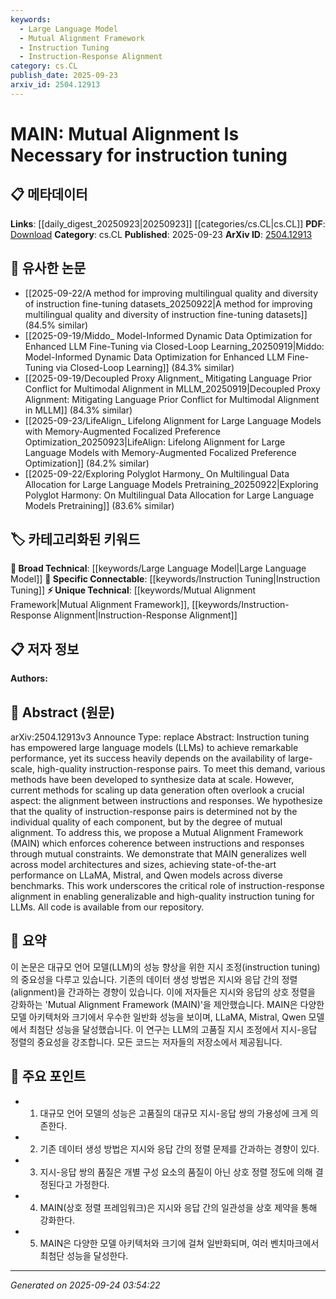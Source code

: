 ```yaml
---
keywords:
  - Large Language Model
  - Mutual Alignment Framework
  - Instruction Tuning
  - Instruction-Response Alignment
category: cs.CL
publish_date: 2025-09-23
arxiv_id: 2504.12913
---
```


<!-- KEYWORD_LINKING_METADATA:
{
  "processed_timestamp": "2025-09-24T03:54:22.117293",
  "vocabulary_version": "1.0",
  "selected_keywords": [
    "Large Language Model",
    "Mutual Alignment Framework",
    "Instruction Tuning",
    "Instruction-Response Alignment"
  ],
  "rejected_keywords": [],
  "similarity_scores": {
    "Large Language Model": 0.78,
    "Mutual Alignment Framework": 0.82,
    "Instruction Tuning": 0.81,
    "Instruction-Response Alignment": 0.77
  },
  "extraction_method": "AI_prompt_based",
  "budget_applied": true,
  "candidates_json": {
    "candidates": [
      {
        "surface": "Large Language Models",
        "canonical": "Large Language Model",
        "aliases": [
          "LLMs"
        ],
        "category": "broad_technical",
        "rationale": "Connects to a broad range of discussions on language model capabilities and improvements.",
        "novelty_score": 0.45,
        "connectivity_score": 0.88,
        "specificity_score": 0.65,
        "link_intent_score": 0.78
      },
      {
        "surface": "Mutual Alignment Framework",
        "canonical": "Mutual Alignment Framework",
        "aliases": [
          "MAIN"
        ],
        "category": "unique_technical",
        "rationale": "Introduces a novel framework specific to this paper, crucial for understanding the proposed method.",
        "novelty_score": 0.92,
        "connectivity_score": 0.65,
        "specificity_score": 0.85,
        "link_intent_score": 0.82
      },
      {
        "surface": "Instruction Tuning",
        "canonical": "Instruction Tuning",
        "aliases": [],
        "category": "specific_connectable",
        "rationale": "Central to the paper's focus on improving language model performance through aligned instruction-response pairs.",
        "novelty_score": 0.55,
        "connectivity_score": 0.79,
        "specificity_score": 0.72,
        "link_intent_score": 0.81
      },
      {
        "surface": "Instruction-Response Alignment",
        "canonical": "Instruction-Response Alignment",
        "aliases": [],
        "category": "unique_technical",
        "rationale": "Key concept for ensuring quality in instruction tuning, as highlighted by the authors.",
        "novelty_score": 0.78,
        "connectivity_score": 0.68,
        "specificity_score": 0.8,
        "link_intent_score": 0.77
      }
    ],
    "ban_list_suggestions": [
      "method",
      "performance",
      "experiment"
    ]
  },
  "decisions": [
    {
      "candidate_surface": "Large Language Models",
      "resolved_canonical": "Large Language Model",
      "decision": "linked",
      "scores": {
        "novelty": 0.45,
        "connectivity": 0.88,
        "specificity": 0.65,
        "link_intent": 0.78
      }
    },
    {
      "candidate_surface": "Mutual Alignment Framework",
      "resolved_canonical": "Mutual Alignment Framework",
      "decision": "linked",
      "scores": {
        "novelty": 0.92,
        "connectivity": 0.65,
        "specificity": 0.85,
        "link_intent": 0.82
      }
    },
    {
      "candidate_surface": "Instruction Tuning",
      "resolved_canonical": "Instruction Tuning",
      "decision": "linked",
      "scores": {
        "novelty": 0.55,
        "connectivity": 0.79,
        "specificity": 0.72,
        "link_intent": 0.81
      }
    },
    {
      "candidate_surface": "Instruction-Response Alignment",
      "resolved_canonical": "Instruction-Response Alignment",
      "decision": "linked",
      "scores": {
        "novelty": 0.78,
        "connectivity": 0.68,
        "specificity": 0.8,
        "link_intent": 0.77
      }
    }
  ]
}
-->

# MAIN: Mutual Alignment Is Necessary for instruction tuning

## 📋 메타데이터

**Links**: [[daily_digest_20250923|20250923]] [[categories/cs.CL|cs.CL]]
**PDF**: [Download](https://arxiv.org/pdf/2504.12913.pdf)
**Category**: cs.CL
**Published**: 2025-09-23
**ArXiv ID**: [2504.12913](https://arxiv.org/abs/2504.12913)

## 🔗 유사한 논문
- [[2025-09-22/A method for improving multilingual quality and diversity of instruction fine-tuning datasets_20250922|A method for improving multilingual quality and diversity of instruction fine-tuning datasets]] (84.5% similar)
- [[2025-09-19/Middo_ Model-Informed Dynamic Data Optimization for Enhanced LLM Fine-Tuning via Closed-Loop Learning_20250919|Middo: Model-Informed Dynamic Data Optimization for Enhanced LLM Fine-Tuning via Closed-Loop Learning]] (84.3% similar)
- [[2025-09-19/Decoupled Proxy Alignment_ Mitigating Language Prior Conflict for Multimodal Alignment in MLLM_20250919|Decoupled Proxy Alignment: Mitigating Language Prior Conflict for Multimodal Alignment in MLLM]] (84.3% similar)
- [[2025-09-23/LifeAlign_ Lifelong Alignment for Large Language Models with Memory-Augmented Focalized Preference Optimization_20250923|LifeAlign: Lifelong Alignment for Large Language Models with Memory-Augmented Focalized Preference Optimization]] (84.2% similar)
- [[2025-09-22/Exploring Polyglot Harmony_ On Multilingual Data Allocation for Large Language Models Pretraining_20250922|Exploring Polyglot Harmony: On Multilingual Data Allocation for Large Language Models Pretraining]] (83.6% similar)

## 🏷️ 카테고리화된 키워드
**🧠 Broad Technical**: [[keywords/Large Language Model|Large Language Model]]
**🔗 Specific Connectable**: [[keywords/Instruction Tuning|Instruction Tuning]]
**⚡ Unique Technical**: [[keywords/Mutual Alignment Framework|Mutual Alignment Framework]], [[keywords/Instruction-Response Alignment|Instruction-Response Alignment]]

## 📋 저자 정보

**Authors:** 

## 📄 Abstract (원문)

arXiv:2504.12913v3 Announce Type: replace 
Abstract: Instruction tuning has empowered large language models (LLMs) to achieve remarkable performance, yet its success heavily depends on the availability of large-scale, high-quality instruction-response pairs. To meet this demand, various methods have been developed to synthesize data at scale. However, current methods for scaling up data generation often overlook a crucial aspect: the alignment between instructions and responses. We hypothesize that the quality of instruction-response pairs is determined not by the individual quality of each component, but by the degree of mutual alignment. To address this, we propose a Mutual Alignment Framework (MAIN) which enforces coherence between instructions and responses through mutual constraints. We demonstrate that MAIN generalizes well across model architectures and sizes, achieving state-of-the-art performance on LLaMA, Mistral, and Qwen models across diverse benchmarks. This work underscores the critical role of instruction-response alignment in enabling generalizable and high-quality instruction tuning for LLMs. All code is available from our repository.

## 📝 요약

이 논문은 대규모 언어 모델(LLM)의 성능 향상을 위한 지시 조정(instruction tuning)의 중요성을 다루고 있습니다. 기존의 데이터 생성 방법은 지시와 응답 간의 정렬(alignment)을 간과하는 경향이 있습니다. 이에 저자들은 지시와 응답의 상호 정렬을 강화하는 'Mutual Alignment Framework (MAIN)'을 제안했습니다. MAIN은 다양한 모델 아키텍처와 크기에서 우수한 일반화 성능을 보이며, LLaMA, Mistral, Qwen 모델에서 최첨단 성능을 달성했습니다. 이 연구는 LLM의 고품질 지시 조정에서 지시-응답 정렬의 중요성을 강조합니다. 모든 코드는 저자들의 저장소에서 제공됩니다.

## 🎯 주요 포인트

- 1. 대규모 언어 모델의 성능은 고품질의 대규모 지시-응답 쌍의 가용성에 크게 의존한다.
- 2. 기존 데이터 생성 방법은 지시와 응답 간의 정렬 문제를 간과하는 경향이 있다.
- 3. 지시-응답 쌍의 품질은 개별 구성 요소의 품질이 아닌 상호 정렬 정도에 의해 결정된다고 가정한다.
- 4. MAIN(상호 정렬 프레임워크)은 지시와 응답 간의 일관성을 상호 제약을 통해 강화한다.
- 5. MAIN은 다양한 모델 아키텍처와 크기에 걸쳐 일반화되며, 여러 벤치마크에서 최첨단 성능을 달성한다.


---

*Generated on 2025-09-24 03:54:22*